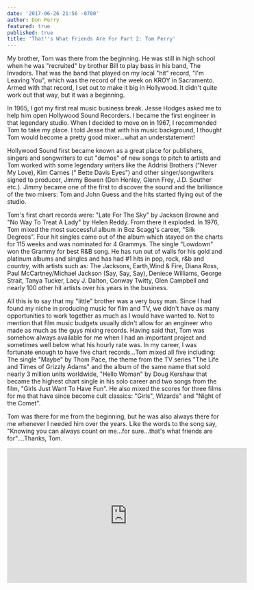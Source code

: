 ```yaml
---
date: '2017-06-26 21:56 -0700'
author: Don Perry
featured: true
published: true
title: 'That''s What Friends Are For Part 2: Tom Perry'
---
```

My brother, Tom was there from the beginning.  He was still in high school when he was "recruited" by brother Bill to play bass in his band, The Invadors.  That was the band that played on my local "hit" record, "I'm Leaving You", which was the record of the week on KROY in Sacramento.  Armed with that record, I set out to make it big in Hollywood.  It didn't quite work out that way, but it was a beginning.

In 1965, I got my first real music business break.  Jesse Hodges asked me to help him open Hollywood Sound Recorders.  I became the first engineer in that legendary studio.  When I decided to move on in 1967, I recommended Tom to take my place.  I told Jesse that with his music background, I thought Tom would become a pretty good mixer...what an understatement!

Hollywood Sound first became known as a great place for publishers, singers and songwriters to cut "demos" of new songs to pitch to artists and Tom worked with some legendary writers like the Addrisi Brothers ("Never My Love), Kim Carnes (" Bette Davis Eyes") and other singer/songwriters signed to producer, Jimmy Bowen (Don Henley, Glenn Frey, J.D. Souther etc.).  Jimmy became one of the first to discover the sound and the brilliance of the two mixers: Tom and John Guess and the hits started flying out of the studio.

Tom's first chart records were: "Late For The Sky" by Jackson Browne and "No Way To Treat A Lady" by Helen Reddy.  From there it exploded.  In 1976, Tom mixed the most successful album in Boz Scagg's career, "Silk Degrees".  Four hit singles came out of the album which stayed on the charts for 115 weeks and was nominated for 4 Grammys. The single "Lowdown" won the Grammy for best R&B song.  He has run out of walls for his gold and platinum albums and singles and has had #1 hits in pop, rock, r&b and country, with artists such as:  The Jacksons, Earth,Wind & Fire, Diana Ross, Paul McCartney/Michael Jackson (Say, Say, Say), Deniece Williams, George Strait, Tanya Tucker, Lacy J. Dalton, Conway Twitty, Glen Campbell and nearly 100 other hit artists over his years in the business.

All this is to say that my "little" brother was a very busy man.  Since I had found my niche in producing music for film and TV, we didn't have as many opportunities to work together as much as I would have wanted to.  Not to mention that film music budgets usually didn't allow for an engineer who made as much as the guys mixing records.  Having said that, Tom was somehow always available for me when I had an important project and sometimes well below what his hourly rate was.  In my career, I was fortunate enough to have five chart records...Tom mixed all five including:  The single "Maybe" by Thom Pace, the theme from the TV series "The Life and Times of Grizzly Adams" and the album of the same name that sold nearly 3 million units worldwide, "Hello Woman" by Doug Kershaw that became the highest chart single in his solo career and two songs from the film, "Girls Just Want To Have Fun".  He also mixed the scores for three films for me that have since become cult classics:  "Girls", Wizards" and "Night of the Comet".  

Tom was there for me from the beginning, but he was also always there for me whenever I needed him over the years.   Like the words to the song say, "Knowing you can always count on me...for sure...that's what friends are for"....Thanks, Tom.

<iframe width="560" height="315" src="https://www.youtube.com/embed/I-hKBmTAADo" frameborder="0" allow="accelerometer; autoplay; clipboard-write; encrypted-media; gyroscope; picture-in-picture" allowfullscreen></iframe>